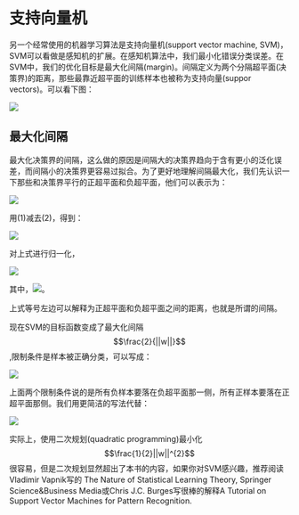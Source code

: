 # 支持向量机

另一个经常使用的机器学习算法是支持向量机(support vector machine, SVM)，SVM可以看做是感知机的扩展。在感知机算法中，我们最小化错误分类误差。在SVM中，我们的优化目标是最大化间隔(margin)。间隔定义为两个分隔超平面(决策界)的距离，那些最靠近超平面的训练样本也被称为支持向量(suppor vectors)。可以看下图：


![](https://ooo.0o0.ooo/2016/06/20/5767ae1337091.png)


## 最大化间隔

 最大化决策界的间隔，这么做的原因是间隔大的决策界趋向于含有更小的泛化误差，而间隔小的决策界更容易过拟合。为了更好地理解间隔最大化，我们先认识一下那些和决策界平行的正超平面和负超平面，他们可以表示为：
 
 
 ![](https://ooo.0o0.ooo/2016/06/20/5767b4c0a36f8.png)
 
 
 用(1)减去(2)，得到：
 
 ![](https://ooo.0o0.ooo/2016/06/20/5767b505b8b47.png)
 
 对上式进行归一化，
 
 ![](https://ooo.0o0.ooo/2016/06/20/5767b57928a93.png)
 
其中，![](https://ooo.0o0.ooo/2016/06/20/5767b59ada318.png)。

上式等号左边可以解释为正超平面和负超平面之间的距离，也就是所谓的间隔。

现在SVM的目标函数变成了最大化间隔$$\frac{2}{||w||}$$,限制条件是样本被正确分类，可以写成：

![](https://ooo.0o0.ooo/2016/06/20/5767b6164a8ac.png)


上面两个限制条件说的是所有负样本要落在负超平面那一侧，所有正样本要落在正超平面那侧。我们用更简洁的写法代替：


![](https://ooo.0o0.ooo/2016/06/20/5767b6675272a.png)

实际上，使用二次规划(quadratic programming)最小化$$\frac{1}{2}||w||^{2}$$很容易，但是二次规划显然超出了本书的内容，如果你对SVM感兴趣，推荐阅读Vladimir Vapnik写的 The Nature of Statistical Learning Theory, Springer Science&Business Media或Chris J.C. Burges写很棒的解释A Tutorial on Support Vector Machines for Pattern Recognition.














 
 
 
 
 
 

